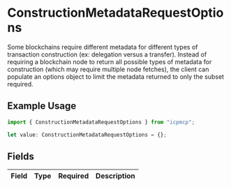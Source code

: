 # ConstructionMetadataRequestOptions

Some blockchains require different metadata for different types of transaction construction (ex: delegation versus a transfer). Instead of requiring a blockchain node to return all possible types of metadata for construction (which may require multiple node fetches), the client can populate an options object to limit the metadata returned to only the subset required.

## Example Usage

```typescript
import { ConstructionMetadataRequestOptions } from "icpmcp";

let value: ConstructionMetadataRequestOptions = {};
```

## Fields

| Field       | Type        | Required    | Description |
| ----------- | ----------- | ----------- | ----------- |